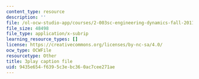 ```yaml
---
content_type: resource
description: ''
file: /ol-ocw-studio-app/courses/2-003sc-engineering-dynamics-fall-2011/9435e654f6395c3ebc360ac7cee271ae_osyKjTQuwlk.vtt
file_size: 48498
file_type: application/x-subrip
learning_resource_types: []
license: https://creativecommons.org/licenses/by-nc-sa/4.0/
ocw_type: OCWFile
resourcetype: Other
title: 3play caption file
uid: 9435e654-f639-5c3e-bc36-0ac7cee271ae
---
```

